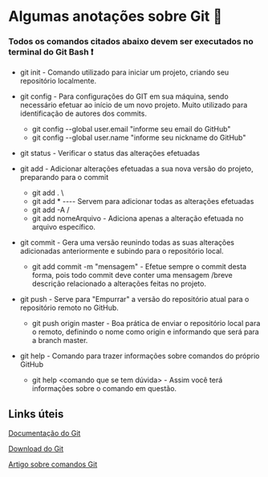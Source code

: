 # Algumas anotações sobre Git :notebook:

### Todos os comandos citados abaixo devem ser executados no terminal do Git Bash :exclamation:

- git init - Comando utilizado para iniciar um projeto, criando seu repositório localmente.
- git config - Para configurações do GIT em sua máquina, sendo necessário efetuar ao início de um novo projeto. Muito utilizado para identificação de autores dos commits.
  - git config --global user.email "informe seu email do GitHub"
  - git config --global user.name "informe seu nickname do GitHub"

- git status - Verificar o status das alterações efetuadas
- git add - Adicionar alterações efetuadas a sua nova versão do projeto, preparando para o commit
  - git add .      \
  - git add *      ---- Servem para adicionar todas as alterações efetuadas
  - git add -A    /
  - git add nomeArquivo - Adiciona apenas a alteração efetuada no arquivo específico.

- git commit - Gera uma versão reunindo todas as suas alterações adicionadas anteriormente e subindo para o repositório local.
  - git add commit -m "mensagem" - Efetue sempre o commit desta forma, pois todo commit deve conter uma mensagem /breve descrição relacionado a alterações feitas no projeto.

- git push - Serve para "Empurrar" a versão do repositório atual para o repositório remoto no GitHub.
  - git push origin master - Boa prática de enviar o repositório local para o remoto, definindo o nome como origin e informando que será para a branch master.

- git help - Comando para trazer informações sobre comandos do próprio GitHub
  - git help <comando que se tem dúvida> - Assim você terá informações sobre o comando em questão.



## Links úteis

[Documentação do Git](https://git-scm.com/doc)

[Download do Git](https://git-scm.com/downloads)

[Artigo sobre comandos Git](https://www.codigofonte.com.br/artigos/top-25-comandos-do-git)









